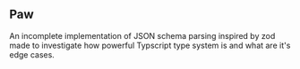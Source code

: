 ## Paw

An incomplete implementation of JSON schema parsing inspired by zod made to investigate how powerful Typscript type system is and what are it's edge cases.